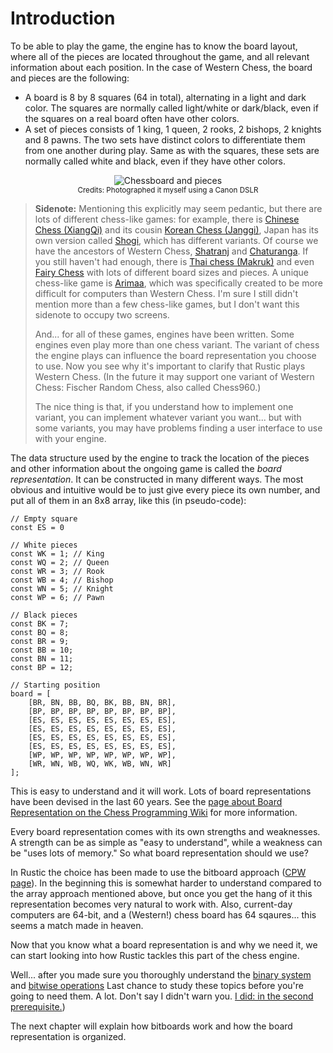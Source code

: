 # Introduction

To be able to play the game, the engine has to know the board layout, where
all of the pieces are located throughout the game, and all relevant
information about each position. In the case of Western Chess, the board
and pieces are the following:

- A board is 8 by 8 squares (64 in total), alternating in a light and dark
  color. The squares are normally called light/white or dark/black, even if
  the squares on a real board often have other colors.
- A set of pieces consists of 1 king, 1 queen, 2 rooks, 2 bishops, 2
  knights and 8 pawns. The two sets have distinct colors to differentiate
  them from one another during play. Same as with the squares, these sets
  are normally called white and black, even if they have other colors.

<span style="display: block; text-align:center; margin: 0px;">![Chessboard
and pieces](../img/chessboard.png)<br /><small>Credits: Photographed it
myself using a Canon DSLR</small></span>

> **Sidenote:** Mentioning this explicitly may seem pedantic, but there are
> lots of different chess-like games: for example, there is [Chinese Chess
> (XiangQi)](https://en.wikipedia.org/wiki/Xiangqi) and its cousin [Korean
> Chess (Janggi)](https://en.wikipedia.org/wiki/Janggi), Japan has its own
> version called [Shogi](https://en.wikipedia.org/wiki/Shogi), which has
> different variants. Of course we have the ancestors of Western Chess,
> [Shatranj](https://en.wikipedia.org/wiki/Shatranj) and
> [Chaturanga](https://en.wikipedia.org/wiki/Chaturanga). If you still
> haven't had enough, there is [Thai chess
> (Makruk)](https://en.wikipedia.org/wiki/Makruk) and even [Fairy
> Chess](https://en.wikipedia.org/wiki/Fairy_chess) with lots of different
> board sizes and pieces. A unique chess-like game is
> [Arimaa](https://en.wikipedia.org/wiki/Arimaa), which was specifically
> created to be more difficult for computers than Western Chess. I'm sure I
> still didn't mention more than a few chess-like games, but I don't want
> this sidenote to occupy two screens.
> 
> And... for all of these games, engines have been written. Some engines
> even play more than one chess variant. The variant of chess the engine
> plays can influence the board representation you choose to use. Now you
> see why it's important to clarify that Rustic plays Western Chess. (In
> the future it may support one variant of Western Chess: Fischer Random
> Chess, also called Chess960.)
>
> The nice thing is that, if you understand how to implement one variant,
> you can implement whatever variant you want... but with some variants,
> you may have problems finding a user interface to use with your engine.

The data structure used by the engine to track the location of the pieces
and other information about the ongoing game is called the *board
representation*. It can be constructed in many different ways. The most
obvious and intuitive would be to just give every piece its own number, and
put all of them in an 8x8 array, like this (in pseudo-code):

```rust,ignore
// Empty square
const ES = 0

// White pieces
const WK = 1; // King
const WQ = 2; // Queen
const WR = 3; // Rook
const WB = 4; // Bishop
const WN = 5; // Knight
const WP = 6; // Pawn

// Black pieces
const BK = 7;
const BQ = 8;
const BR = 9;
const BB = 10;
const BN = 11;
const BP = 12;

// Starting position
board = [
    [BR, BN, BB, BQ, BK, BB, BN, BR],
    [BP, BP, BP, BP, BP, BP, BP, BP],
    [ES, ES, ES, ES, ES, ES, ES, ES],
    [ES, ES, ES, ES, ES, ES, ES, ES],
    [ES, ES, ES, ES, ES, ES, ES, ES],
    [ES, ES, ES, ES, ES, ES, ES, ES],
    [WP, WP, WP, WP, WP, WP, WP, WP],
    [WR, WN, WB, WQ, WK, WB, WN, WR]
];
```
This is easy to understand and it will work. Lots of board representations
have been devised in the last 60 years. See the [page about Board
Representation on the Chess Programming
Wiki](https://www.chessprogramming.org/Board_Representation) for more
information.

Every board representation comes with its own strengths and weaknesses. A
strength can be as simple as "easy to understand", while a weakness can be
"uses lots of memory." So what board representation should we use?

In Rustic the choice has been made to use the bitboard approach ([CPW
page](https://www.chessprogramming.org/Bitboards)). In the beginning this
is somewhat harder to understand compared to the array approach mentioned
above, but once you get the hang of it this representation becomes very
natural to work with. Also, current-day computers are 64-bit, and a
(Western!) chess board has 64 sqaures... this seems a match made in heaven.

Now that you know what a board representation is and why we need it, we can
start looking into how Rustic tackles this part of the chess engine.

Well... after you made sure you thoroughly understand the [binary
system](../appendix/binary_system.md) and [bitwise
operations](../appendix/bitwise_operations.md) Last chance to study these
topics before you're going to need them. A lot. Don't say I didn't warn
you. [I did: in the second prerequisite.](../front_matter/prereq.md))

The next chapter will explain how bitboards work and how the board
representation is organized.